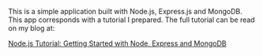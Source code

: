 This is a simple application built with Node.js, Express.js and MongoDB. This app corresponds with a tutorial I prepared. The full tutorial can be read on my blog at:

<a href="" target="_blank">Node.js Tutorial: Getting Started with Node, Express and MongoDB</a>